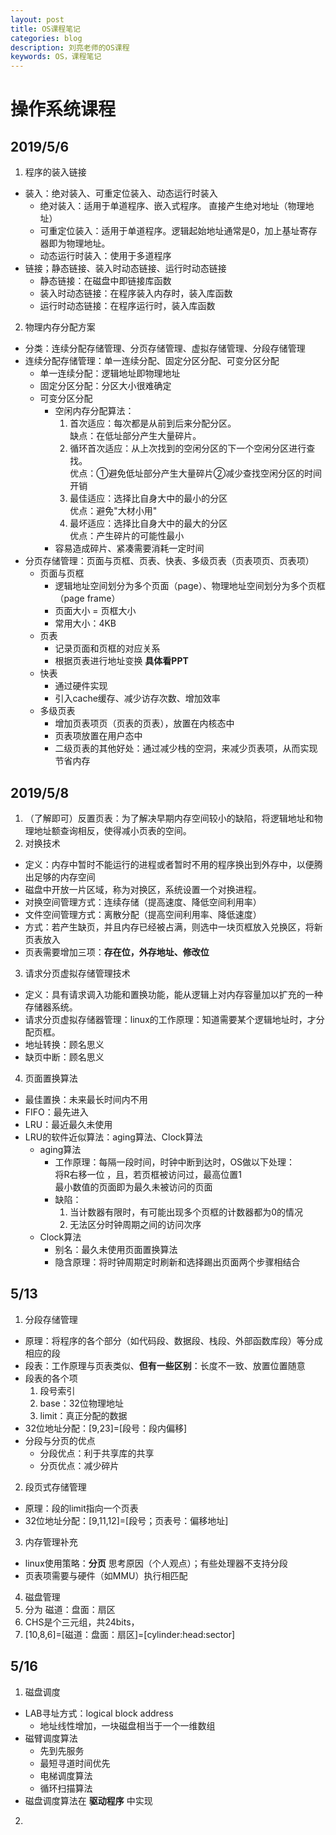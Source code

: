 ```yaml
---
layout: post
title: OS课程笔记
categories: blog
description: 刘亮老师的OS课程
keywords: OS，课程笔记
---
```

# 操作系统课程

## 2019/5/6  

1. 程序的装入链接
  + 装入：绝对装入、可重定位装入、动态运行时装入
    + 绝对装入：适用于单道程序、嵌入式程序。 直接产生绝对地址（物理地址）
    + 可重定位装入：适用于单道程序。逻辑起始地址通常是0，加上基址寄存器即为物理地址。
    + 动态运行时装入：使用于多道程序
  + 链接；静态链接、装入时动态链接、运行时动态链接
    + 静态链接：在磁盘中即链接库函数
    + 装入时动态链接：在程序装入内存时，装入库函数
    + 运行时动态链接：在程序运行时，装入库函数
2. 物理内存分配方案
  + 分类：连续分配存储管理、分页存储管理、虚拟存储管理、分段存储管理
  + 连续分配存储管理：单一连续分配、固定分区分配、可变分区分配
    + 单一连续分配：逻辑地址即物理地址
    + 固定分区分配：分区大小很难确定
    + 可变分区分配
      + 空闲内存分配算法：
        1. 首次适应：每次都是从前到后来分配分区。  
          缺点：在低址部分产生大量碎片。
        2. 循环首次适应：从上次找到的空闲分区的下一个空闲分区进行查找。  
          优点：①避免低址部分产生大量碎片②减少查找空闲分区的时间开销
        3. 最佳适应：选择比自身大中的最小的分区  
          优点：避免"大材小用"
        4. 最坏适应：选择比自身大中的最大的分区  
          优点：产生碎片的可能性最小
      + 容易造成碎片、紧凑需要消耗一定时间
  + 分页存储管理：页面与页框、页表、快表、多级页表（页表项页、页表项）
    + 页面与页框
      + 逻辑地址空间划分为多个页面（page）、物理地址空间划分为多个页框（page frame）
      + 页面大小 = 页框大小
      + 常用大小：4KB
    + 页表
      + 记录页面和页框的对应关系
      + 根据页表进行地址变换 **具体看PPT**
    + 快表
      + 通过硬件实现
      + 引入cache缓存、减少访存次数、增加效率
    + 多级页表
      + 增加页表项页（页表的页表），放置在内核态中
      + 页表项放置在用户态中
      + 二级页表的其他好处：通过减少栈的空洞，来减少页表项，从而实现节省内存

## 2019/5/8

1. （了解即可）反置页表：为了解决早期内存空间较小的缺陷，将逻辑地址和物理地址额查询相反，使得减小页表的空间。
2. 对换技术
  + 定义：内存中暂时不能运行的进程或者暂时不用的程序换出到外存中，以便腾出足够的内存空间
  + 磁盘中开放一片区域，称为对换区，系统设置一个对换进程。
  + 对换空间管理方式：连续存储（提高速度、降低空间利用率）
  + 文件空间管理方式：离散分配（提高空间利用率、降低速度）
  + 方式：若产生缺页，并且内存已经被占满，则选中一块页框放入兑换区，将新页表放入
  + 页表需要增加三项：**存在位，外存地址、修改位**
3. 请求分页虚拟存储管理技术
  + 定义：具有请求调入功能和置换功能，能从逻辑上对内存容量加以扩充的一种存储器系统。
  + 请求分页虚拟存储器管理：linux的工作原理：知道需要某个逻辑地址时，才分配页框。
  + 地址转换：顾名思义
  + 缺页中断：顾名思义
4. 页面置换算法
  + 最佳置换：未来最长时间内不用
  + FIFO：最先进入
  + LRU：最近最久未使用
  + LRU的软件近似算法：aging算法、Clock算法
    + aging算法
      + 工作原理：每隔一段时间，时钟中断到达时，OS做以下处理：  
            将R右移一位 ，且，若页框被访问过，最高位置1  
            最小数值的页面即为最久未被访问的页面
      + 缺陷：
        1. 当计数器有限时，有可能出现多个页框的计数器都为0的情况
        2. 无法区分时钟周期之间的访问次序
    + Clock算法
      + 别名：最久未使用页面置换算法
      + 隐含原理：将时钟周期定时刷新和选择踢出页面两个步骤相结合


## 5/13

1. 分段存储管理
  + 原理：将程序的各个部分（如代码段、数据段、栈段、外部函数库段）等分成相应的段
  + 段表：工作原理与页表类似、**但有一些区别**：长度不一致、放置位置随意
  + 段表的各个项
    1. 段号索引
    2. base：32位物理地址
    3. limit：真正分配的数据
  + 32位地址分配：[9,23]=[段号：段内偏移]
  + 分段与分页的优点
    + 分段优点：利于共享库的共享
    + 分页优点：减少碎片
2. 段页式存储管理
  + 原理：段的limit指向一个页表
  + 32位地址分配：[9,11,12]=[段号；页表号：偏移地址]
3. 内存管理补充
  + linux使用策略：**分页** 思考原因（个人观点）；有些处理器不支持分段
  + 页表项需要与硬件（如MMU）执行相匹配
4. 磁盘管理
  1. 分为 磁道：盘面：扇区
  2. CHS是个三元组，共24bits，
  3. [10,8,6]=[磁道：盘面：扇区]=[cylinder:head:sector]

## 5/16

1. 磁盘调度
  + LAB寻址方式：logical block address
    + 地址线性增加，一块磁盘相当于一个一维数组
  + 磁臂调度算法
    + 先到先服务
    + 最短寻道时间优先
    + 电梯调度算法
    + 循环扫描算法
  + 磁盘调度算法在 **驱动程序** 中实现
2.
